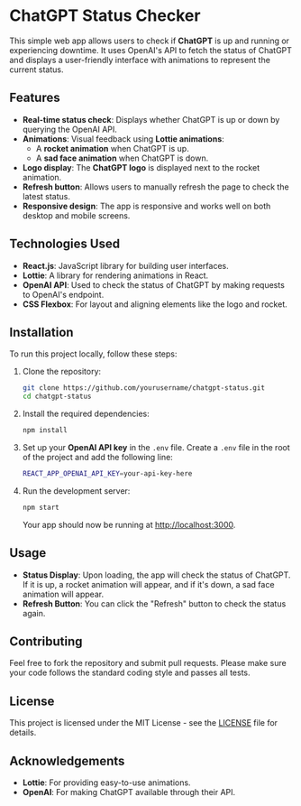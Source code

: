 
# ChatGPT Status Checker

This simple web app allows users to check if **ChatGPT** is up and running or experiencing downtime. It uses OpenAI's API to fetch the status of ChatGPT and displays a user-friendly interface with animations to represent the current status.

## Features
- **Real-time status check**: Displays whether ChatGPT is up or down by querying the OpenAI API.
- **Animations**: Visual feedback using **Lottie animations**:
  - A **rocket animation** when ChatGPT is up.
  - A **sad face animation** when ChatGPT is down.
- **Logo display**: The **ChatGPT logo** is displayed next to the rocket animation.
- **Refresh button**: Allows users to manually refresh the page to check the latest status.
- **Responsive design**: The app is responsive and works well on both desktop and mobile screens.

## Technologies Used
- **React.js**: JavaScript library for building user interfaces.
- **Lottie**: A library for rendering animations in React.
- **OpenAI API**: Used to check the status of ChatGPT by making requests to OpenAI's endpoint.
- **CSS Flexbox**: For layout and aligning elements like the logo and rocket.

## Installation

To run this project locally, follow these steps:

1. Clone the repository:
    ```bash
    git clone https://github.com/yourusername/chatgpt-status.git
    cd chatgpt-status
    ```

2. Install the required dependencies:
    ```bash
    npm install
    ```

3. Set up your **OpenAI API key** in the `.env` file. Create a `.env` file in the root of the project and add the following line:
    ```bash
    REACT_APP_OPENAI_API_KEY=your-api-key-here
    ```

4. Run the development server:
    ```bash
    npm start
    ```

   Your app should now be running at [http://localhost:3000](http://localhost:3000).

## Usage

- **Status Display**: Upon loading, the app will check the status of ChatGPT. If it is up, a rocket animation will appear, and if it's down, a sad face animation will appear.
- **Refresh Button**: You can click the "Refresh" button to check the status again.

## Contributing

Feel free to fork the repository and submit pull requests. Please make sure your code follows the standard coding style and passes all tests.

## License

This project is licensed under the MIT License - see the [LICENSE](LICENSE) file for details.

## Acknowledgements
- **Lottie**: For providing easy-to-use animations.
- **OpenAI**: For making ChatGPT available through their API.
